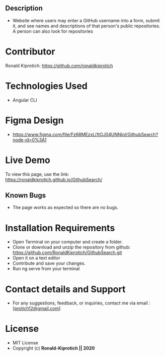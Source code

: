## Description

*  Website where users may enter a GitHub username into a form, submit it, and see names and descriptions of that person's public repositories. A person can also look for repositories

# Contributor
Ronald Kiprotich: https://github.com/ronaldkiprotich

# Technologies Used

* Angular CLI
# Figma Design
* https://www.figma.com/file/Fz68MEzxLi1tOJ04UNNIol/GithubSearch?node-id=0%3A1

# Live Demo
To view this page, use the link: https://ronaldkiprotich.github.io/GithubSearch/

## Known Bugs
* The page works as expected so there are no bugs. 

# Installation Requirements

* Open Terminal on your computer and create a folder. 
* Clone or download and unzip the repository from github: https://github.com/RonaldKiprotich/GithubSearch.git
* Open it on a text editor
* Contribute and save your changes.
* Run ng serve from your terminal 


# Contact details and Support
* For any suggestions, feedback, or inquiries, contact me via email : [protich12@gmail.com]

# License 
* MIT License
* Copyright (c) **Ronald-Kiprotich || 2020**